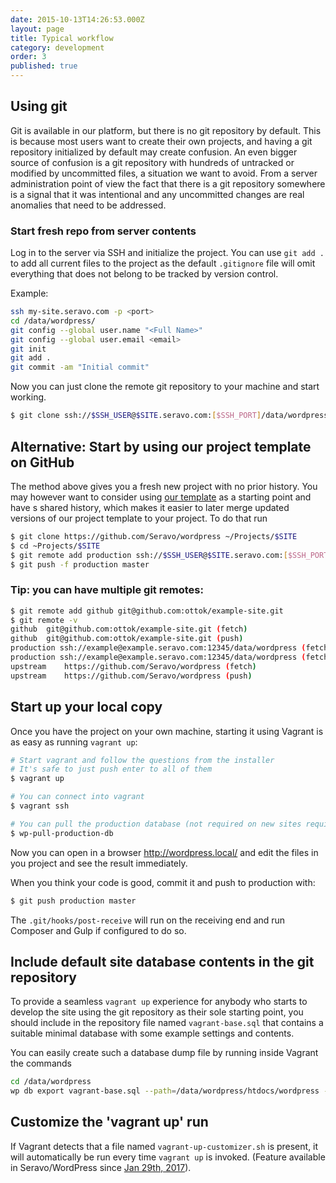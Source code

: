 ```yaml
---
date: 2015-10-13T14:26:53.000Z
layout: page
title: Typical workflow
category: development
order: 3
published: true
---
```


## Using git

Git is available in our platform, but there is no git repository by default. This is because most users want to create their own projects, and having a git repository initialized by default may create confusion. An even bigger source of confusion is a git repository with hundreds of untracked or modified by uncommitted files, a situation we want to avoid. From a server administration point of view the fact that there is a git repository somewhere is a signal that it was intentional and any uncommitted changes are real anomalies that need to be addressed.

### Start fresh repo from server contents

Log in to the server via SSH and initialize the project. You can use `git add .` to add all current files to the project as the default `.gitignore` file will omit everything that does not belong to be tracked by version control.

Example:

```bash
ssh my-site.seravo.com -p <port>
cd /data/wordpress/
git config --global user.name "<Full Name>"
git config --global user.email <email>
git init
git add .
git commit -am "Initial commit"
```

Now you can just clone the remote git repository to your machine and start working.

```bash
$ git clone ssh://$SSH_USER@$SITE.seravo.com:[$SSH_PORT]/data/wordpress ~/Projects/$SITE --origin production
```

## Alternative: Start by using our project template on GitHub

The method above gives you a fresh new project with no prior history. You may however want to consider using [our template](https://github.com/Seravo/wordpress) as a starting point and have s shared history, which makes it easier to later merge updated versions of our project template to your project. To do that run

```bash
$ git clone https://github.com/Seravo/wordpress ~/Projects/$SITE
$ cd ~Projects/$SITE
$ git remote add production ssh://$SSH_USER@$SITE.seravo.com:[$SSH_PORT]/data/wordpress
$ git push -f production master
```

### Tip: you can have multiple git remotes:
```bash
$ git remote add github git@github.com:ottok/example-site.git
$ git remote -v
github	git@github.com:ottok/example-site.git (fetch)
github	git@github.com:ottok/example-site.git (push)
production ssh://example@example.seravo.com:12345/data/wordpress (fetch)
production ssh://example@example.seravo.com:12345/data/wordpress (fetch)
upstream	https://github.com/Seravo/wordpress (fetch)
upstream	https://github.com/Seravo/wordpress (push)
```

## Start up your local copy

Once you have the project on your own machine, starting it using Vagrant is as easy as running `vagrant up`:

```bash
# Start vagrant and follow the questions from the installer
# It's safe to just push enter to all of them
$ vagrant up

# You can connect into vagrant
$ vagrant ssh

# You can pull the production database (not required on new sites required)
$ wp-pull-production-db
```

Now you can open in a browser http://wordpress.local/ and edit the files in you project and see the result immediately.


When you think your code is good, commit it and push to production with:

```bash
$ git push production master
```

The `.git/hooks/post-receive` will run on the receiving end and run Composer and Gulp if configured to do so.

## Include default site database contents in the git repository

To provide a seamless `vagrant up` experience for anybody who starts to develop the site using the git repository as their sole starting point, you should include in the repository file named `vagrant-base.sql` that contains a suitable minimal database with some example settings and contents.

You can easily create such a database dump file by running inside Vagrant the commands

```bash
cd /data/wordpress
wp db export vagrant-base.sql --path=/data/wordpress/htdocs/wordpress --skip-extended-insert --allow-root --single-transaction
```

## Customize the 'vagrant up' run

If Vagrant detects that a file named `vagrant-up-customizer.sh` is present, it will automatically be run every time `vagrant up` is invoked. (Feature available in Seravo/WordPress since [Jan 29th, 2017](https://github.com/Seravo/wordpress/commit/ae51719e146615e7fcbde6b69c8a1deeb386510e)).
